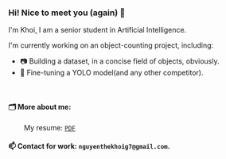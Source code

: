 ### Hi! Nice to meet you (again) 👋
I'm Khoi, I am a senior student in Artificial Intelligence.

I'm currently working on an object-counting project, including:
  - 📷 Building a dataset, in a concise field of objects, obviously.
  - 🔬 Fine-tuning a YOLO model(and any other competitor).
  
<br/>

#### 🗂️ More about me: 
 &nbsp; &nbsp; &nbsp; &nbsp; My resume: [`PDF`](https://nguyenthekhoig7.github.io/nguyenthekhoig7/TheKhoi_Resume_20231108.pdf)
  
#### 📫 Contact for work: `nguyenthekhoig7@gmail.com`.

<!--
**nguyenthekhoig7/nguyenthekhoig7** is a ✨ _special_ ✨ repository because its `README.md` (this file) appears on your GitHub profile.

Here are some ideas to get you started:

- 🔭 I’m currently working on ...
- 🌱 I’m currently learning ...
- 👯 I’m looking to collaborate on ...
- 🤔 I’m looking for help with ...
- 💬 Ask me about ...
- 📫 How to reach me: ...
- 😄 Pronouns: ...
- ⚡ Fun fact: ...
-->
